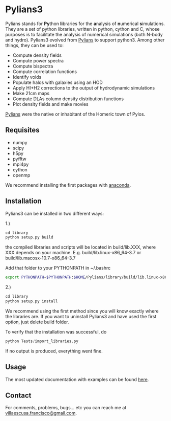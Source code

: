 # Pylians3

Pylians stands for **Py**thon **li**braries for the **a**nalysis of **n**umerical **s**imulations. They are a set of python libraries, written in python, cython and C, whose purposes is to facilitate the analysis of numerical simulations (both N-body and hydro). Pylians3 evolved from [Pylians](https://github.com/franciscovillaescusa/Pylians) to support python3. Among other things, they can be used to:

- Compute density fields
- Compute power spectra
- Compute bispectra
- Compute correlation functions
- Identify voids
- Populate halos with galaxies using an HOD
- Apply HI+H2 corrections to the output of hydrodynamic simulations
- Make 21cm maps
- Compute DLAs column density distribution functions
- Plot density fields and make movies

[Pylians](https://en.wikipedia.org/wiki/Nestor_(mythology)) were the native or inhabitant of the Homeric town of Pylos. 

## Requisites

- numpy
- scipy
- h5py
- pyfftw
- mpi4py
- cython
- openmp
 
We recommend installing the first packages with [anaconda](https://www.anaconda.com/download/?lang=en-us). 

## Installation
Pylians3 can be installed in two different ways:

1.)
```python
cd library
python setup.py build
```
the compiled libraries and scripts will be located in build/lib.XXX, where XXX depends on your machine. E.g. build/lib.linux-x86_64-3.7 or build/lib.macosx-10.7-x86_64-3.7

Add that folder to your PYTHONPATH in ~/.bashrc
```sh
export PYTHONPATH=$PYTHONPATH:$HOME/Pylians/library/build/lib.linux-x86_64-3.7
```
2.) 
```python
cd library
python setup.py install
```

We recommend using the first method since you will know exactly where the libraries are. If you want to uninstall Pylians3 and have used the first option, just delete build folder.

To verify that the installation was successful, do
```python
python Tests/import_libraries.py
```
If no output is produced, everything went fine.

## Usage

The most updated documentation with examples can be found [here](https://github.com/franciscovillaescusa/Pylians/blob/master/documentation/Documentation.md).


## Contact

For comments, problems, bugs... etc you can reach me at [villaescusa.francisco@gmail.com](mailto:villaescusa.francisco@gmail.com).